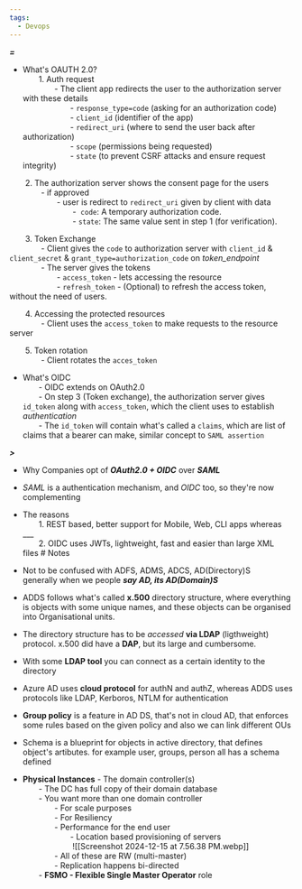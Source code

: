 ```yaml
---
tags:
  - Devops
---
```

***=***  
- What's OAUTH 2.0?  
  1. Auth request   
    - The client app redirects the user to the authorization server with these details   
      - `response_type=code` (asking for an authorization code)  
      - `client_id` (identifier of the app)  
      - `redirect_uri` (where to send the user back after authorization)  
      - `scope` (permissions being requested)  
      - `state` (to prevent CSRF attacks and ensure request integrity)

  2. The authorization server shows the consent page for the users  
    - if approved   
      - user is redirect to `redirect_uri` given by client with data  
        -  `code`: A temporary authorization code.  
        - `state`: The same value sent in step 1 (for verification).

  3. Token Exchange  
    - Client gives the `code` to authorization server with `client_id` & `client_secret` & `grant_type=authorization_code` on *token_endpoint*  
    - The server gives the tokens  
      - `access_token` - lets accessing the resource  
      - `refresh_token` - (Optional) to refresh the access token, without the need of users.

  4. Accessing the protected resources  
    - Client uses the `access_token` to make requests to the resource server

  5. Token rotation  
    - Client rotates the `acces_token`

- What's OIDC  
  - OIDC extends on OAuth2.0  
  - On step 3 (Token exchange), the authorization server gives `id_token` along with `access_token`, which the client uses to establish *authentication*  
  - The `id_token` will contain what's called a `claims`, which are list of claims that a bearer can make, similar concept to `SAML assertion`

***>***  
- Why Companies opt of ***OAuth2.0 + OIDC*** over ***SAML***  
- *SAML* is a authentication mechanism, and *OIDC* too, so they're now complementing  
- The reasons  
  1. REST based, better support for Mobile, Web, CLI apps whereas ___  
  2. OIDC uses JWTs, lightweight, fast and easier than large XML files # Notes  
- Not to be confused with ADFS, ADMS, ADCS, AD(Directory)S  
generally when we people ***say AD, its AD(Domain)S***

- ADDS follows what's called **x.500** directory structure, where everything is objects with some unique names, and these objects can be organised into Organisational units.

- The directory structure has to be *accessed* **via LDAP** (ligthweight) protocol. x.500 did have a **DAP**, but its large and cumbersome.

- With some **LDAP tool** you can connect as a certain identity to the directory

- Azure AD uses **cloud protocol** for authN and authZ, whereas ADDS uses protocols like LDAP, Kerboros, NTLM for authentication

- **Group policy** is a feature in AD DS, that's not in cloud AD, that enforces some rules based on the given policy and also we can link different OUs

- Schema is a blueprint for objects in active directory, that defines object's artibutes. for example user, groups, person all has a schema defined

- **Physical Instances** - The domain controller(s)  
  - The DC has full copy of their domain database  
  - You want more than one domain controller  
    - For scale purposes  
    - For Resiliency  
    - Performance for the end user  
      - Location based provisioning of servers  
       ![[Screenshot 2024-12-15 at 7.56.38 PM.webp]]  
    - All of these are RW (multi-master)  
    - Replication happens bi-directed  
  - **FSMO - Flexible Single Master Operator** role